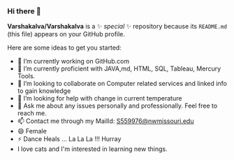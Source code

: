 ### Hi there 👋

**Varshakalva/Varshakalva** is a ✨ _special_ ✨ repository because its `README.md` (this file) appears on your GitHub profile.

Here are some ideas to get you started:

- 🔭 I’m currently working on GitHub.com 
- 🌱 I’m currently proficient with JAVA,md, HTML, SQL, Tableau, Mercury Tools.
- 👯 I’m looking to collaborate on Computer related services and linked info to gain knowledge
- 🤔 I’m looking for help with change in current temperature
- 💬 Ask me about any issues personally and professionally. Feel free to reach me.
- 📫 Contact me through my MailId: S559976@nwmissouri.edu 
- 😄 Female
- ⚡ Dance Heals ... La La La !!! Hurray
- I love cats and I'm interested in learning new things.
